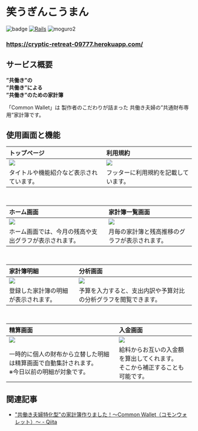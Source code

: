 # 笑うぎんこうまん

![badge](https://img.shields.io/badge/thank%20you-for%20visiting-brightgreen)
[![Rails](https://img.shields.io/badge/Rails-v6.1.0-%23a72332)](https://rubygems.org/gems/rails/versions/6.1.0)
![moguro2](https://user-images.githubusercontent.com/73891532/111022341-90981e00-8415-11eb-8ed2-abfd1d915c29.png)


### **https://cryptic-retreat-09777.herokuapp.com/**

## サービス概要

**”共働き”の**<br>
**”共働き”による**<br>
**”共働き”のための家計簿**

「Common Wallet」は
製作者のこだわりが詰まった
共働き夫婦の”共通財布専用”家計簿です。

## 使用画面と機能

| トップページ                                                         | 利用規約                                                                                               |
| :------------------------------------------------------------------- | :----------------------------------------------------------------------------------------------------- |
| <img src="https://gyazo.com/598518551f28bc3c93a4c15525ea5dd7.png"> | <img src="https://gyazo.com/aaf8a847ad17af714594a2c3604de927.png">                                   |
| タイトルや機能紹介など表示されています。              | フッターに利用規約を記載しています。 |

<br>

| ホーム画面                                                                                                                 | 家計簿一覧画面                                                                                                        |
| :------------------------------------------------------------------------------------------------------------------------- | :-------------------------------------------------------------------------------------------------------------------------- |
| <img src="https://gyazo.com/165b3206309796481e30942a0a93719f.png">                                                       | <img src="https://gyazo.com/5c77136745c69987592d63dc1cf76921.png">                                                        |
| ホーム画面では、今月の残高や支出グラフが表示されます。 | 月毎の家計簿と残高推移のグラフが表示されます。 |

<br>

| 家計簿明細                                                                 | 分析画面                                    |
| :----------------------------------------------------------------------------------------------- | :---------------------------------------------------------------------- |
| <img src="https://gyazo.com/cb820efa77a6a705b1ad8b22e83283ca.png">                             | <img src="https://gyazo.com/4169231a99cdc20d607db3321c6b3100.png">    |
| 登録した家計簿の明細が表示されます。 | 予算を入力すると、支出内訳や予算対比の分析グラフを閲覧できます。 |

<br>

| 精算画面                                                                                                                      | 入金画面                                                           |
| :-------------------------------------------------------------------------------------------------------------------------------------- | :------------------------------------------------------------------- |
| <img src="https://gyazo.com/bfbd78f462f92361cbfafb0632815d35.png">                                                                    | <img src="https://gyazo.com/e83900b560a93e307ba799e57aa07def.png"> |
| 一時的に個人の財布から立替した明細は精算画面で自動集計されます。<br>※今日以前の明細が対象です。 | 給料からお互いの入金額を算出してくれます。<br>そこから補正することも可能です。     |

## 関連記事

- ["共働き夫婦特化型"の家計簿作りました！〜Common Wallet（コモンウォレット）〜 \- Qiita](https://qiita.com/mogkane916/items/99c21d1014435d90a359)
